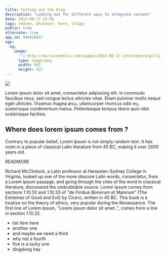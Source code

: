 ```yaml
---
title: Testing out the blog
description: "Looking out for different ways to integrate content"
date: 2015-08-17 21:56
tags: nedzen, whatever, here, tttags
public: true
alternate: true
app_id: 940028427
ogp:
  og:
    image:
      '': http://mariusnedelcu.com/images/2015-08-17-letestehere/gelly_fond.png
      type: image/png
      width: 992
      height: 525
---
```


![](images/2015-08-17-letestehere/gelly_fond.png)

Lorem ipsum dolor sit amet, consectetur adipiscing elit. In commodo faucibus risus, sed congue lectus ultricies vitae. Etiam pulvinar mollis neque eget ultricies. Vivamus magna arcu, ullamcorper rhoncus odio eu, scelerisque condimentum metus. Pellentesque tempus libero quis nibh scelerisque facilisis. 

## Where does lorem ipsum comes from ?

Contrary to popular belief, Lorem Ipsum is not simply random text. It has roots in a piece of classical Latin literature from 45 BC, making it over 2000 years old. 

READMORE

Richard McClintock, a Latin professor at Hampden-Sydney College in Virginia, looked up one of the more obscure Latin words, consectetur, from a Lorem Ipsum passage, and going through the cites of the word in classical literature, discovered the undoubtable source. Lorem Ipsum comes from sections 1.10.32 and 1.10.33 of "de Finibus Bonorum et Malorum" (The Extremes of Good and Evil) by Cicero, written in 45 BC. This book is a treatise on the theory of ethics, very popular during the Renaissance. The first line of Lorem Ipsum, "Lorem ipsum dolor sit amet..", comes from a line in section 1.10.32.

- list item here
- another one
- and maybe we need a third
- why not a fourth
- five is a lucky one
- dingdong hey
